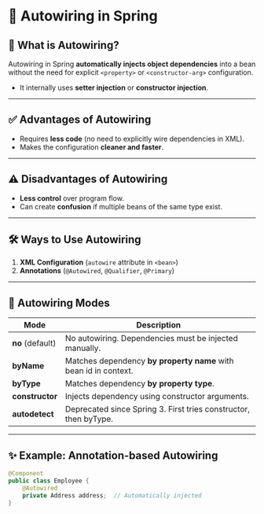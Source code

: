 # 🌱 Autowiring in Spring

## 🔹 What is Autowiring?
Autowiring in Spring **automatically injects object dependencies** into a bean without the need for explicit `<property>` or `<constructor-arg>` configuration.
- It internally uses **setter injection** or **constructor injection**.

---

## ✅ Advantages of Autowiring
- Requires **less code** (no need to explicitly wire dependencies in XML).
- Makes the configuration **cleaner and faster**.

---

## ⚠️ Disadvantages of Autowiring
- **Less control** over program flow.
- Can create **confusion** if multiple beans of the same type exist.

---

## 🛠️ Ways to Use Autowiring
1. **XML Configuration** (`autowire` attribute in `<bean>`)
2. **Annotations** (`@Autowired`, `@Qualifier`, `@Primary`)

---

## 🔄 Autowiring Modes

| Mode             | Description                                                                 |
|------------------|-----------------------------------------------------------------------------|
| **no** (default) | No autowiring. Dependencies must be injected manually.                      |
| **byName**       | Matches dependency **by property name** with bean id in context.            |
| **byType**       | Matches dependency **by property type**.                                    |
| **constructor**  | Injects dependency using constructor arguments.                             |
| **autodetect**   | Deprecated since Spring 3. First tries constructor, then byType.            |

---

## ✨ Example: Annotation-based Autowiring
```java
@Component
public class Employee {
    @Autowired
    private Address address;  // Automatically injected
}

